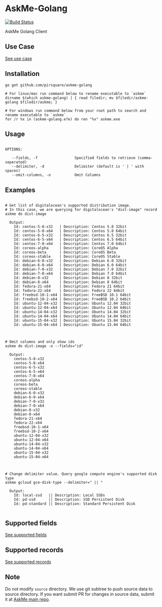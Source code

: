 # AskMe-Golang
[![Build Status](https://travis-ci.org/pirsquare/askme-golang.svg?branch=master)](https://travis-ci.org/pirsquare/askme-golang)

AskMe Golang Client

## Use Case
[See use case](https://github.com/pirsquare/askme#use-case)

## Installation

```shell
go get github.com/pirsquare/askme-golang

# For linux/mac run command below to rename executable to `askme`
dirname $(which askme-golang) | { read filedir; mv $filedir/askme-golang $filedir/askme; }

# For windows run command below from your root path to search and rename executable to `askme`
for /r %x in (askme-golang.e?e) do ren "%x" askme.exe
```

## Usage
```shell

OPTIONS:

   --fields, -f                 Specified fields to retrieve (comma-seperated)
   --delimiter, -d	       	    Delimiter (default is ' | ' with spaces)
   --omit-columns, -o           Omit Columns

```

## Examples
```shell

# Get list of digitalocean's supported distribution image.
# In this case, we are querying for digitalocean's "dist-image" record
askme do dist-image

  Output:
    Id: centos-5-8-x32   | Description: Centos 5.8 32bit
    Id: centos-5-8-x64   | Description: Centos 5.8 64bit
    Id: centos-6-5-x32   | Description: Centos 6.5 32bit
    Id: centos-6-5-x64   | Description: Centos 6.5 64bit
    Id: centos-7-0-x64   | Description: Centos 7.0 64bit
    Id: coreos-alpha     | Description: CoreOS Alpha
    Id: coreos-beta      | Description: CoreOS Beta
    Id: coreos-stable    | Description: CoreOS Stable
    Id: debian-6-0-x32   | Description: Debian 6.0 32bit
    Id: debian-6-0-x64   | Description: Debian 6.0 64bit
    Id: debian-7-0-x32   | Description: Debian 7.0 32bit
    Id: debian-7-0-x64   | Description: Debian 7.0 64bit
    Id: debian-8-x32     | Description: Debian 8 32bit
    Id: debian-8-x64     | Description: Debian 8 64bit
    Id: fedora-21-x64    | Description: Fedora 21 64bit
    Id: fedora-22-x64    | Description: Fedora 22 64bit
    Id: freebsd-10-1-x64 | Description: FreeBSD 10.1 64bit
    Id: freebsd-10-2-x64 | Description: FreeBSD 10.2 64bit
    Id: ubuntu-12-04-x32 | Description: Ubuntu 12.04 32bit
    Id: ubuntu-12-04-x64 | Description: Ubuntu 12.04 64bit
    Id: ubuntu-14-04-x32 | Description: Ubuntu 14.04 32bit
    Id: ubuntu-14-04-x64 | Description: Ubuntu 14.04 64bit
    Id: ubuntu-15-04-x32 | Description: Ubuntu 15.04 32bit
    Id: ubuntu-15-04-x64 | Description: Ubuntu 15.04 64bit



# Omit columns and only show ids
askme do dist-image -o --fields="id"

  Output:
	centos-5-8-x32
    centos-5-8-x64
    centos-6-5-x32
    centos-6-5-x64
    centos-7-0-x64
    coreos-alpha
    coreos-beta
    coreos-stable
    debian-6-0-x32
    debian-6-0-x64
    debian-7-0-x32
    debian-7-0-x64
    debian-8-x32
    debian-8-x64
    fedora-21-x64
    fedora-22-x64
    freebsd-10-1-x64
    freebsd-10-2-x64
    ubuntu-12-04-x32
    ubuntu-12-04-x64
    ubuntu-14-04-x32
    ubuntu-14-04-x64
    ubuntu-15-04-x32
    ubuntu-15-04-x64



# Change delimiter value. Query google compute engine's supported disk type
askme gcloud gce-disk-type --delimiter=" || "

  Output:
    Id: local-ssd   || Description: Local SSDs
    Id: pd-ssd      || Description: SSD Persistent Disk
    Id: pd-standard || Description: Standard Persistent Disk


```


## Supported fields
[See supported fields](https://github.com/pirsquare/askme#supported-fields)


## Supported records
[See supported records](https://github.com/pirsquare/askme#aws)


## Note
Do not modify `source` directory. We use git subtree to push source data to source directory. If you want submit PR for changes in source data, submit it at [AskMe main repo](https://github.com/pirsquare/askme).
